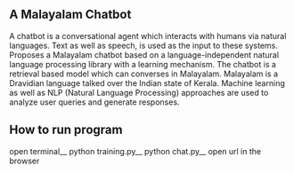 ## A Malayalam Chatbot
A chatbot is a conversational agent which interacts with humans via natural languages.
Text as well as speech, is used as the input to these systems. Proposes a Malayalam chatbot based on a language-independent natural language processing library with a learning mechanism. The chatbot is a retrieval based model which can converses in Malayalam. Malayalam is a Dravidian language talked over the Indian state of Kerala.
Machine learning as well as NLP (Natural Language Processing) approaches are used to analyze user queries and generate responses.


## How to run program
open terminal__
python training.py__
python chat.py__
open url in the browser